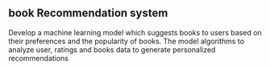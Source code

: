 ## book Recommendation system

Develop a machine learning model which suggests books to users based on their preferences and the popularity of books. The model algorithms to analyze user, ratings and books data  to generate personalized recommendations  
